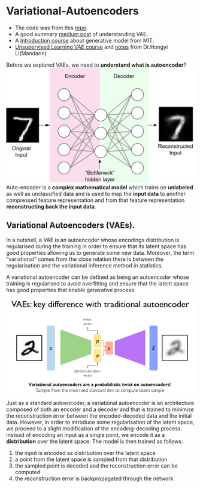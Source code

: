 # Variational-Autoencoders


- The code was from this [repo](https://github.com/davidADSP/GDL_code).
- A good summary [medium post](https://towardsdatascience.com/understanding-variational-autoencoders-vaes-f70510919f73) of understanding VAE.
- A [Introduction course](https://www.youtube.com/watch?v=rZufA635dq4) about generative model from MIT.
- [Unsupervised Learning VAE course](https://www.bilibili.com/video/BV1JE411g7XF?p=58) and [notes](https://datawhalechina.github.io/leeml-notes/#/chapter27/chapter27) from Dr.Hongyi Li(Mandarin)

Before we explored VAEs, we need to __understand what is autoencoder__?![ ](https://github.com/syhwawa/Variational-Autoencoders/blob/main/images/autoencoder1.png)
Auto-encoder is a __complex mathematical model__ which trains on __unlabeled__ as well as unclassified data and is used to map the __input data__ to another compressed feature representation and from that feature representation __reconstructing back the input data__.

## Variational Autoencoders (VAEs). 
In a nutshell, a VAE is an autoencoder whose encodings distribution is regularised during the training in order to ensure that its latent space has good properties allowing us to generate some new data. Moreover, the term “variational” comes from the close relation there is between the regularisation and the variational inference method in statistics.

A variational autoencoder can be defined as being an autoencoder whose training is regularised to avoid overfitting and ensure that the latent space has good properties that enable generative process

![Key differences between VAEs and autoencoder:](https://github.com/syhwawa/Variational-Autoencoders/blob/main/images/differences%20between%20VAE%20and%20autoencoder.png)

Just as a standard autoencoder, a variational autoencoder is an architecture composed of both an encoder and a decoder and that is trained to minimise the reconstruction error between the encoded-decoded data and the initial data. However, in order to introduce some regularisation of the latent space, we proceed to a slight modification of the encoding-decoding process: instead of encoding an input as a single point, we encode it as a __distribution__ over the latent space. The model is then trained as follows:
1. the input is encoded as distribution over the latent space
2. a point from the latent space is sampled from that distribution
3. the sampled point is decoded and the reconstruction error can be computed
4. the reconstruction error is backpropagated through the network 

